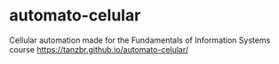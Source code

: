 # automato-celular
Cellular automation made for the Fundamentals of Information Systems course
https://tanzbr.github.io/automato-celular/

